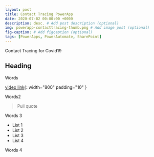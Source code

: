 ```yaml
---
layout: post
title: Contact Tracing PowerApp
date: 2020-07-02 00:00:00 +0000
description: desc. # Add post description (optional)
img: powerapp-contacttracing-thumb.png # Add image post (optional)
fig-caption: # Add figcaption (optional)
tags: [PowerApps, PowerAutomate, SharePoint]
---
```

Contact Tracing for Covid19

## Heading
Words

[video link](https://youtu.be/qT7q4Y2pi3I){: width="800" padding="10" }

Words2

>Pull quote

Words 3

* List 1
* List 2
* List 3
* List 4

Words 4



